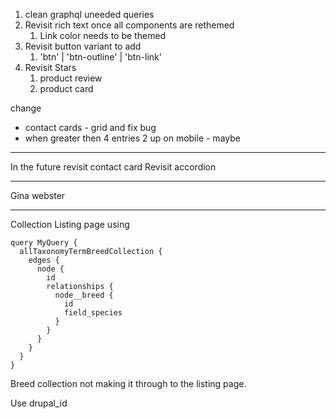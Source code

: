 1. clean graphql uneeded queries
2. Revisit rich text once all components are rethemed
	1. Link color needs to be themed
3. Revisit button variant to add
	1. 'btn' | 'btn-outline' | 'btn-link'
4. Revisit Stars
	1. product review
	2. product card



change 
* contact cards - grid and fix bug
* when greater then 4 entries 2 up on mobile - maybe

----
In the future revisit contact card
Revisit accordion


---
Gina webster


----
Collection Listing page using 
```
query MyQuery {
  allTaxonomyTermBreedCollection {
    edges {
      node {
        id
        relationships {
          node__breed {
            id
            field_species
          }
        }
      }
    }
  }
}
```
Breed collection  not making it through to the listing page.


Use drupal_id